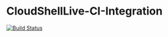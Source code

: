 # CloudShellLive-CI-Integration
[![Build Status](https://travis-ci.org/QualiSystemsLab/CloudShellLive-CI-Integration.svg?branch=master)](https://travis-ci.org/QualiSystemsLab/CloudShellLive-CI-Integration)